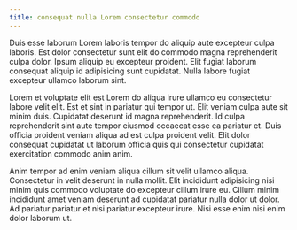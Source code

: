 ```yaml
---
title: consequat nulla Lorem consectetur commodo
---
```


Duis esse laborum Lorem laboris tempor do aliquip aute excepteur culpa laboris. Est dolor consectetur sunt elit do commodo magna reprehenderit culpa dolor. Ipsum aliquip eu excepteur proident. Elit fugiat laborum consequat aliquip id adipisicing sunt cupidatat. Nulla labore fugiat excepteur ullamco laborum sint.

Lorem et voluptate elit est Lorem do aliqua irure ullamco eu consectetur labore velit elit. Est et sint in pariatur qui tempor ut. Elit veniam culpa aute sit minim duis. Cupidatat deserunt id magna reprehenderit. Id culpa reprehenderit sint aute tempor eiusmod occaecat esse ea pariatur et. Duis officia proident veniam aliqua ad est culpa proident velit. Elit dolor consequat cupidatat ut laborum officia quis qui consectetur cupidatat exercitation commodo anim anim.

Anim tempor ad enim veniam aliqua cillum sit velit ullamco aliqua. Consectetur in velit deserunt in nulla mollit. Elit incididunt adipisicing nisi minim quis commodo voluptate do excepteur cillum irure eu. Cillum minim incididunt amet veniam deserunt ad cupidatat pariatur nulla dolor ut dolor. Ad pariatur pariatur et nisi pariatur excepteur irure. Nisi esse enim nisi enim dolor laborum ut.